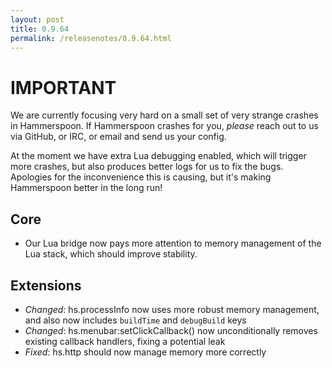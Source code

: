 ```yaml
---
layout: post
title: 0.9.64
permalink: /releasenotes/0.9.64.html
---
```


# IMPORTANT
We are currently focusing very hard on a small set of very strange crashes in Hammerspoon.
If Hammerspoon crashes for you, *please* reach out to us via GitHub, or IRC, or email and send us your config.

At the moment we have extra Lua debugging enabled, which will trigger more crashes, but also produces better logs for us to fix the bugs. Apologies for the inconvenience this is causing, but it's making Hammerspoon better in the long run!

## Core

 * Our Lua bridge now pays more attention to memory management of the Lua stack, which should improve stability.

## Extensions

 * *Changed*: hs.processInfo now uses more robust memory management, and also now includes `buildTime` and `debugBuild` keys
 * *Changed*: hs.menubar:setClickCallback() now unconditionally removes existing callback handlers, fixing a potential leak
 * *Fixed*: hs.http should now manage memory more correctly
